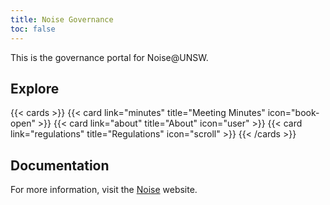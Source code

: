 ```yaml
---
title: Noise Governance
toc: false
---
```


This is the governance portal for Noise@UNSW.

## Explore

{{< cards >}}
  {{< card link="minutes" title="Meeting Minutes" icon="book-open" >}}
  {{< card link="about" title="About" icon="user" >}}
  {{< card link="regulations" title="Regulations" icon="scroll" >}}
{{< /cards >}}

## Documentation

For more information, visit the [Noise](https://www.noiseatunsw.com/?utm_source=governance) website.
